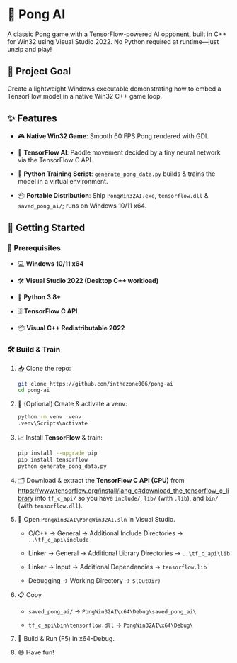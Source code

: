 # 🏓 Pong AI

A classic Pong game with a TensorFlow-powered AI opponent, built in C++ for Win32 using Visual Studio 2022. No Python required at runtime—just unzip and play!

## 🎯 Project Goal

Create a lightweight Windows executable demonstrating how to embed a TensorFlow model in a native Win32 C++ game loop.

## ✨ Features

- 🎮 **Native Win32 Game**: Smooth 60 FPS Pong rendered with GDI.

- 🤖 **TensorFlow AI**: Paddle movement decided by a tiny neural network via the TensorFlow C API.

- 🐍 **Python Training Script**: `generate_pong_data.py` builds & trains the model in a virtual environment.

- 📦 **Portable Distribution**: Ship `PongWin32AI.exe`, `tensorflow.dll` & `saved_pong_ai/`; runs on Windows 10/11 x64.

## 🚀 Getting Started

### 🧰 Prerequisites

- 💻 **Windows 10/11 x64**

- 🛠️ **Visual Studio 2022 (Desktop C++ workload)**

- 🐍 **Python 3.8+**

- 🗄️ **TensorFlow C API**

- 📦 **Visual C++ Redistributable 2022**

### 🛠️ Build & Train

1. 📥 Clone the repo:
    ```bash
    git clone https://github.com/inthezone006/pong-ai
    cd pong-ai
    ```

2. 🐍 (Optional) Create & activate a venv:
    ```bash
    python -m venv .venv
    .venv\Scripts\activate
    ```

3. 📈 Install **TensorFlow** & train:
    ```bash
    pip install --upgrade pip
    pip install tensorflow
    python generate_pong_data.py
    ```

4. 🗂️ Download & extract the **TensorFlow C API (CPU)** from https://www.tensorflow.org/install/lang_c#download_the_tensorflow_c_library into `tf_c_api/` so you have `include/`, `lib/` (with `.lib`), and `bin/` (with `tensorflow.dll`).

5. 🔧 Open `PongWin32AI\PongWin32AI.sln` in Visual Studio.

    - C/C++ → General → Additional Include Directories → `..\tf_c_api\include`

    - Linker → General → Additional Library Directories → `..\tf_c_api\lib`

    - Linker → Input → Additional Dependencies → `tensorflow.lib`

    - Debugging → Working Directory → `$(OutDir)`

6. 📋 Copy

    - `saved_pong_ai/` → `PongWin32AI\x64\Debug\saved_pong_ai\`

    - `tf_c_api\bin\tensorflow.dll` → `PongWin32AI\x64\Debug\`

7. 🔨 Build & Run (F5) in x64-Debug.

8. 😄 Have fun!